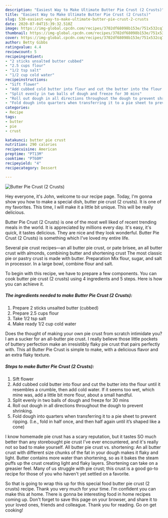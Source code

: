 ```yaml
---
description: "Easiest Way to Make Ultimate Butter Pie Crust (2 Crusts)"
title: "Easiest Way to Make Ultimate Butter Pie Crust (2 Crusts)"
slug: 530-easiest-way-to-make-ultimate-butter-pie-crust-2-crusts
date: 2020-07-04T15:39:32.510Z
image: https://img-global.cpcdn.com/recipes/3702df68098b153e/751x532cq70/butter-pie-crust-2-crusts-recipe-main-photo.jpg
thumbnail: https://img-global.cpcdn.com/recipes/3702df68098b153e/751x532cq70/butter-pie-crust-2-crusts-recipe-main-photo.jpg
cover: https://img-global.cpcdn.com/recipes/3702df68098b153e/751x532cq70/butter-pie-crust-2-crusts-recipe-main-photo.jpg
author: Betty Gibbs
ratingvalue: 4.4
reviewcount: 5
recipeingredient:
- "2 sticks unsalted butter cubbed"
- "2.5 cups flour"
- "1/2 tsp salt"
- "1/2 cup cold water"
recipeinstructions:
- "Sift flower"
- "Add cubbed cold butter into flour and cut the butter into the flour until it resembles a crumble, then add cold water. If it seems too wet, which mine was, add a little bit more flour, about a small handful."
- "Split evenly in two balls of dough and freeze for 30 mins"
- "Roll out dough in all directions throughout the dough to prevent shrinking."
- "Fold dough into quarters when transferring it to a pie sheet to prevent ripping. (I.e., fold in half once, and then half again until it’s shaped like a cone)"
categories:
- Recipe
tags:
- butter
- pie
- crust

katakunci: butter pie crust 
nutrition: 290 calories
recipecuisine: American
preptime: "PT13M"
cooktime: "PT60M"
recipeyield: "4"
recipecategory: Dessert

---
```



![Butter Pie Crust (2 Crusts)](https://img-global.cpcdn.com/recipes/3702df68098b153e/751x532cq70/butter-pie-crust-2-crusts-recipe-main-photo.jpg)

Hey everyone, it's John, welcome to our recipe page. Today, I'm gonna show you how to make a special dish, butter pie crust (2 crusts). It is one of my favorites. This time, I will make it a little bit unique. This will be really delicious.

Butter Pie Crust (2 Crusts) is one of the most well liked of recent trending meals in the world. It is appreciated by millions every day. It's easy, it's quick, it tastes delicious. They are nice and they look wonderful. Butter Pie Crust (2 Crusts) is something which I've loved my entire life.

Several pie crust recipes—an all butter pie crust, or pate brisee, an all butter crust with almonds, combining butter and shortening crust The most classic pie or pastry crust is made with butter. Preparation Mix flour, sugar, and salt in processor. In a large bowl, combine flour and salt.


To begin with this recipe, we have to prepare a few components. You can cook butter pie crust (2 crusts) using 4 ingredients and 5 steps. Here is how you can achieve it.

<!--inarticleads1-->

##### The ingredients needed to make Butter Pie Crust (2 Crusts):

1. Prepare 2 sticks unsalted butter (cubbed)
1. Prepare 2.5 cups flour
1. Take 1/2 tsp salt
1. Make ready 1/2 cup cold water


Does the thought of making your own pie crust from scratch intimidate you? I am a sucker for an all-butter pie crust. I really believe those little pockets of buttery perfection make an irresistibly flaky pie crust that pairs perfectly with. This all Butter Pie Crust is simple to make, with a delicious flavor and an extra flaky texture. 

<!--inarticleads2-->

##### Steps to make Butter Pie Crust (2 Crusts):

1. Sift flower
1. Add cubbed cold butter into flour and cut the butter into the flour until it resembles a crumble, then add cold water. If it seems too wet, which mine was, add a little bit more flour, about a small handful.
1. Split evenly in two balls of dough and freeze for 30 mins
1. Roll out dough in all directions throughout the dough to prevent shrinking.
1. Fold dough into quarters when transferring it to a pie sheet to prevent ripping. (I.e., fold in half once, and then half again until it’s shaped like a cone)


I know homemade pie crust has a scary reputation, but it tastes SO much better than any storebought pie crust I&#39;ve ever encountered, and it&#39;s really not so bad to make yourself. All butter pie crust vs. shortening: An all butter crust with different size chunks of the fat in your dough makes it flaky and light. Butter contains more water than shortening, so as it bakes the steam puffs up the crust creating light and flaky layers. Shortening can take on a greasier feel. Many of us struggle with pie crust; this crust is a good go-to recipe for those of you who haven&#39;t yet settled on a favorite. 

So that is going to wrap this up for this special food butter pie crust (2 crusts) recipe. Thank you very much for your time. I'm confident you can make this at home. There is gonna be interesting food in home recipes coming up. Don't forget to save this page on your browser, and share it to your loved ones, friends and colleague. Thank you for reading. Go on get cooking!
